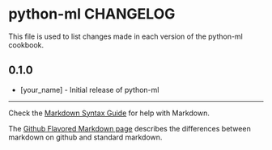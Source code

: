 python-ml CHANGELOG
===================

This file is used to list changes made in each version of the python-ml cookbook.

0.1.0
-----
- [your_name] - Initial release of python-ml

- - -
Check the [Markdown Syntax Guide](http://daringfireball.net/projects/markdown/syntax) for help with Markdown.

The [Github Flavored Markdown page](http://github.github.com/github-flavored-markdown/) describes the differences between markdown on github and standard markdown.
